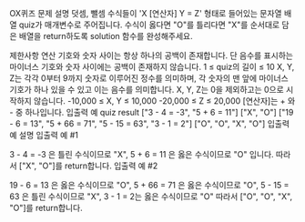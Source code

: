 OX퀴즈
문제 설명
덧셈, 뺄셈 수식들이 'X [연산자] Y = Z' 형태로 들어있는 문자열 배열 quiz가 매개변수로 주어집니다. 수식이 옳다면 "O"를 틀리다면 "X"를 순서대로 담은 배열을 return하도록 solution 함수를 완성해주세요.

제한사항
연산 기호와 숫자 사이는 항상 하나의 공백이 존재합니다. 단 음수를 표시하는 마이너스 기호와 숫자 사이에는 공백이 존재하지 않습니다.
1 ≤ quiz의 길이 ≤ 10
X, Y, Z는 각각 0부터 9까지 숫자로 이루어진 정수를 의미하며, 각 숫자의 맨 앞에 마이너스 기호가 하나 있을 수 있고 이는 음수를 의미합니다.
X, Y, Z는 0을 제외하고는 0으로 시작하지 않습니다.
-10,000 ≤ X, Y ≤ 10,000
-20,000 ≤ Z ≤ 20,000
[연산자]는 + 와 - 중 하나입니다.
입출력 예
quiz	result
["3 - 4 = -3", "5 + 6 = 11"]	["X", "O"]
["19 - 6 = 13", "5 + 66 = 71", "5 - 15 = 63", "3 - 1 = 2"]	["O", "O", "X", "O"]
입출력 예 설명
입출력 예 #1

3 - 4 = -3 은 틀린 수식이므로 "X", 5 + 6 = 11 은 옳은 수식이므로 "O" 입니다. 따라서 ["X", "O"]를 return합니다.
입출력 예 #2

19 - 6 = 13 은 옳은 수식이므로 "O", 5 + 66 = 71 은 옳은 수식이므로 "O", 5 - 15 = 63 은 틀린 수식이므로 "X", 3 - 1 = 2는 옳은 수식이므로 "O" 따라서 ["O", "O", "X", "O"]를 return합니다.